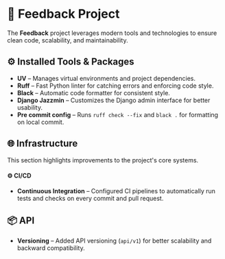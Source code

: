 # 📝 Feedback Project

The **Feedback** project leverages modern tools and technologies to ensure clean code, scalability, and maintainability.

## ⚙️ Installed Tools & Packages

- **UV** – Manages virtual environments and project dependencies.  
- **Ruff** – Fast Python linter for catching errors and enforcing code style.   
- **Black** – Automatic code formatter for consistent style.  
- **Django Jazzmin** – Customizes the Django admin interface for better usability.
- **Pre commit config** – Runs `ruff check --fix` and `black .` for formatting on local commit.

## 🌐 Infrastructure

This section highlights improvements to the project's core systems.

#### ⚙️ CI/CD

- **Continuous Integration** – Configured CI pipelines to automatically run tests and checks on every commit and pull request.

## 📦 API

- **Versioning** – Added API versioning (`api/v1`) for better scalability and backward compatibility.



